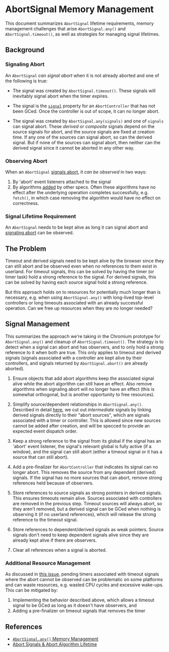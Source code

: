 # AbortSignal Memory Management

This document summarizes `AbortSignal` lifetime requirements, memory management
challenges that arise `AbortSignal.any()` and `AbortSignal.timeout()`, as well
as strategies for managing signal lifetimes.

## Background

### Signaling Abort

An `AbortSignal` *can signal abort* when it is not already aborted and one of the
following is true:

- The signal was created by `AbortSignal.timeout()`. These signals will
  inevitably signal abort when the timer expires.

- The signal is the [`signal`](https://dom.spec.whatwg.org/#dom-abortcontroller-signal)
  property for an `AbortController` that has not been GCed. Once the controller
  is out of scope, it can no longer abort.

- The signal was created by `AbortSignal.any(signals)` and one of `signals` can
  signal abort. These *derived* or *composite* signals depend on the source 
  signals for abort, and the source signals are fixed at creation time. If any
  one of the sources can signal abort, so can the derived signal. But if none of
  the sources can signal abort, then neither can the derived signal since it
  cannot be aborted in any other way.

### Observing Abort

When an `AbortSignal` [signals abort](https://dom.spec.whatwg.org/#abortsignal-signal-abort),
it *can be observed* in two ways:

1. By 'abort' event listeners attached to the signal
1. By algorithms [added](https://dom.spec.whatwg.org/#abortsignal-add) by other
   specs. Often these algorithms have no effect after the underlying
   operation completes successfully, e.g. `fetch()`, in which case removing the
   algorithm would have no effect on correctness.

### Signal Lifetime Requirement

An `AbortSignal` needs to be kept alive as long it can signal abort and
[signaling abort](https://dom.spec.whatwg.org/#abortsignal-signal-abort) can be
observed.

## The Problem

Timeout and derived signals need to be kept alive by the browser since they can
still abort and be observed even when no references to them exist in userland.
For timeout signals, this can be solved by having the timer (or timer task)
hold a strong reference to the signal. For derived signals, this can be solved
by having each source signal hold a strong reference.

But this approach holds on to resources for potentially much longer than is
necessary, e.g. when using `AbortSignal.any()` with long-lived top-level
controllers or long timeouts associated with an already successful operation.
Can we free up resources when they are no longer needed?

## Signal Management

This summarizes the approach we're taking in the Chromium prototype for
`AbortSignal.any()` and cleanup of `AbortSignal.timeout()`. The strategy is to
detect when a signal can abort and has observers, and to only hold a strong
reference to it when both are true. This only applies to timeout and derived
signals (signals associated with a controller are kept alive by their
controllers, and signals returned by `AbortSignal.abort()` are already
aborted).

1. Ensure objects that add abort algorithms keep the associated signal alive
   while the abort algorithm can still have an effect. Also remove algorithms
   when signaling abort will no longer have an effect (this is somewhat
   orthogonal, but is another opportunity to free resources).

1. Simplify source/dependent relationships in `AbortSignal.any()`. Described in
   detail [here](https://docs.google.com/document/d/1LvmsBLV85p-PhSGvTH-YwgD6onuhh1VXLg8jPlH32H4/edit?usp=sharing),
   we cut out *intermediate* signals by linking derived signals directly to
   their "abort sources", which are signals associated with a timer or
   controller. This is allowed since new sources cannot be added after
   creation, and will be specced to provide an expected event dispatch order.

1. Keep a strong reference to the signal from its global if the signal has an
   'abort' event listener, the signal's relevant global is fully active (if a
   window), and the signal can still abort (either a timeout signal or it has
   a source that can still abort).

1. Add a pre-finalizer for `AbortController` that indicates its signal can no
   longer abort. This removes the source from any dependent (derived) signals.
   If the signal has no more sources that can abort, remove strong references
   held because of observers.

1. Store references to source signals as strong pointers in derived signals.
   This ensures timeouts remain alive. Sources associated with controllers are
   removed in the previous step. Timeout sources will always abort, so they
   aren't removed, but a derived signal can be GCed when nothing is observing
   it (if no userland references), which will release the strong reference to
   the timeout signal.

1. Store references to dependent/derived signals as weak pointers. Source
   signals don't need to keep dependent signals alive since they are already
   kept alive if there are observers.

1. Clear all references when a signal is aborted.

### Additional Resource Management

As discussed in [this issue](), pending timers associated with timeout signals
where the abort cannot be observed can be problematic on some platforms and can
waste resources, e.g. wasted CPU cycles and excessive wake-ups. This can be
mitigated by:

1. Implementing the behavior described above, which allows a timeout signal to
   be GCed as long as it doesn't have observers, and
1. Adding a pre-finalizer on timeout signals that removes the timer

## References

- [`AbortSignal.any()` Memory Management](https://docs.google.com/document/d/1LvmsBLV85p-PhSGvTH-YwgD6onuhh1VXLg8jPlH32H4/edit?usp=sharing)
- [Abort Signals & Abort Algorithm Lifetime](https://docs.google.com/document/d/1UMZrd5-RztLLUZ2g4vf4Nk7MBTnpfdihNi1Xh5qrND8/edit?usp=sharing&resourcekey=0-Xd_3IULrml81fZ7CGrltYw)
